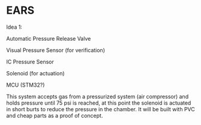 # EARS

Idea 1:

Automatic Pressure Release Valve

Visual Pressure Sensor (for verification)

IC Pressure Sensor

Solenoid (for actuation)

MCU (STM32?)

This system accepts gas from a pressurized system (air compressor) and holds pressure until 75 psi is reached, at this point the solenoid is actuated in short burts to reduce the pressure in the chamber.  It will be built with PVC and cheap parts as a proof of concept.
